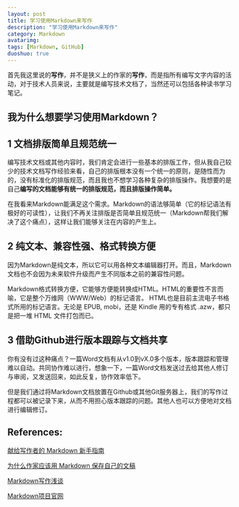 ```yaml
---
layout: post
title: 学习使用Markdown来写作
description: "学习使用Markdown来写作"
category: Markdown
avatarimg: 
tags: [Markdown, GitHub]
duoshuo: true
---
```


首先我这里说的**写作**，并不是狭义上的作家的**写作**，而是指所有编写文字内容的活动，对于技术人员来说，主要就是编写技术文档了，当然还可以包括各种读书学习笔记。

## 我为什么想要学习使用Markdown？

## 1 文档排版简单且规范统一

编写技术文档或其他内容时，我们肯定会进行一些基本的排版工作，但从我自己较少的技术文档写作经验来看，自己的排版根本没有一个统一的原则，是随性而为的，没有标准化的排版规范，而且我也不想学习各种复杂的排版操作。我想要的是自己**编写的文档能够有统一的排版规范，而且排版操作简单。**

在我看来Markdown能满足这个需求。Markdown的语法够简单（它的标记语法有极好的可读性），让我们不再关注排版是否简单且规范统一（Markdown帮我们解决了这个痛点），这样让我们能够关注在内容的产生上。

## 2 纯文本、兼容性强、格式转换方便

因为Markdown是纯文本，所以它可以用各种文本编辑器打开。而且，Markdown文档也不会因为未来软件升级而产生不同版本之前的兼容性问题。 

Markdown格式转换方便，它能够方便能转换成HTML。HTML的重要性不言而喻，它是整个万维网（WWW/Web）的标记语言。
HTML也是目前主流电子书格式所用的标记语言。无论是 EPUB, mobi，还是 Kindle 用的专有格式 .azw，都只是把一堆 HTML 文件打包而已。

## 3 借助Github进行版本跟踪与文档共享

你有没有过这种痛点？一篇Word文档有从v1.0到vX.0多个版本，版本跟踪和管理难以自动。共同协作难以进行，想象一下，一篇Word文档发送过去给其他人修订与审阅，又发送回来，如此反复，协作效率低下。

但是我们通过将Markdown文档放置在Github或其他Git服务器上，我们的写作过程都可以被记录下来，从而不用担心版本跟踪的问题。其他人也可以方便地对文档进行编辑修订。



## References:
[献给写作者的 Markdown 新手指南](http://www.jianshu.com/p/q81RER)

[为什么作家应该用 Markdown 保存自己的文稿](http://www.jianshu.com/p/qqGjLN)

[Markdown写作浅谈](http://www.jianshu.com/p/PpDNMG)

[Markdown项目官网](http://daringfireball.net/projects/markdown/)

